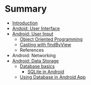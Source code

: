 # Summary

* [Introduction](README.md)
* [Andoid: User Interface](andoid-user-interface.md)
* [Android: User Input](android-user-input.md)
  * [Object Oriented Programming](android-user-input/object-oriented-programming.md)
  * [Casting with findByView](android-user-input/casting-with-findbyview.md)
  * References
* Android: Networking
* [Android: Data Storage](android-data-storage.md)
  * [Database basics](android-data-storage/database-basics.md)
    * [SQLite in Android](android-data-storage/database-basics/sqlite-in-android.md)
  * [Using Database in Android App](android-data-storage/using-database-in-android-app.md)

